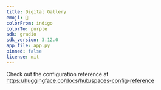 ```yaml
---
title: Digital Gallery
emoji: 🏢
colorFrom: indigo
colorTo: purple
sdk: gradio
sdk_version: 3.12.0
app_file: app.py
pinned: false
license: mit
---
```


Check out the configuration reference at https://huggingface.co/docs/hub/spaces-config-reference
